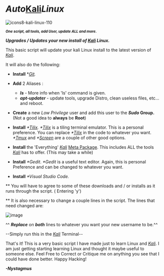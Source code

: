 # **_Auto_[Kali](https://www.kali.org/)_Linux_** 
![icons8-kali-linux-110](https://user-images.githubusercontent.com/48871583/213360721-75967abb-a5c0-4f2a-9d9a-343bb98c3c06.png)

<sup>**_One script, all tools, add User, update ALL and more._**

**_Upgrades / Updates your new install of [Kali](https://www.kali.org/) Linux._**</sup>


This basic script will update your kali Linux install to the latest version of _[Kali](https://www.kali.org/)_. 

It will also do the following:

- **Install** *_[Git](https://git-scm.com/book/en/v2/Getting-Started-Installing-Git)._

- **Add** 2 Aliases :
  - **_ls_**           -  More info when 'ls' command is given.
   - **_apt-updater_** - update tools, upgrade Distro, clean useless files, etc... and reboot.

- **Create** a new _Low Privilege_ user and add this user to the **_Sudo_ Group.** (Not a good idea to **always** be **Root**)   

- **Install** _*[Tilix](https://gnunn1.github.io/tilix-web/). *[Tilix](https://gnunn1.github.io/tilix-web/)_ is a tiling terminal emulator. This is a personal preference. You can replace _*[Tilix](https://gnunn1.github.io/tilix-web/)_ in the code to whatever you want.
  _*[Tmux](https://github.com/tmux/tmux/wiki)_ and _*[Screen](https://www.linuxfromscratch.org/blfs/view/svn/general/screen.html)_ are a couple of other good options.

- **Install** the 'Everything' _[Kali](https://www.kali.org/)_ [Meta Package](https://www.kali.org/blog/kali-linux-metapackages/). This includes ALL the tools _[Kali](https://www.kali.org/)_ has to offer. (This may take a while)

- **Install** _*Gedit_. _*Gedit_ is a useful text editor. Again, this is personal Preference and can be changed to whatever you want.

- **Install** _*Visual Studio Code._ 

** You will have to agree to some of these downloads and / or installs as it runs through the script. ( Entering 'y')

** It is also necessary to change a couple lines in the script. The lines that need changed are:

![image](https://user-images.githubusercontent.com/48871583/213348715-6f5cf351-e4ff-4961-b1a4-cff008ef2bd0.png)

^^ **_Replace_** <username> on **_both_** lines to whatever you want your new username to be.^^

--Simply run this in the _[Kali](https://www.kali.org/)_ Terminal--         

That's it! This is a very basic script I have made just to learn Linux and _[Kali](https://www.kali.org/)_. I am just getting starting learning Linux and thought it maybe useful to someone else. Feel Free to Correct or Critique me on anything you see that I could have done better. Happy Hacking!

**_-Nystagmus_**
